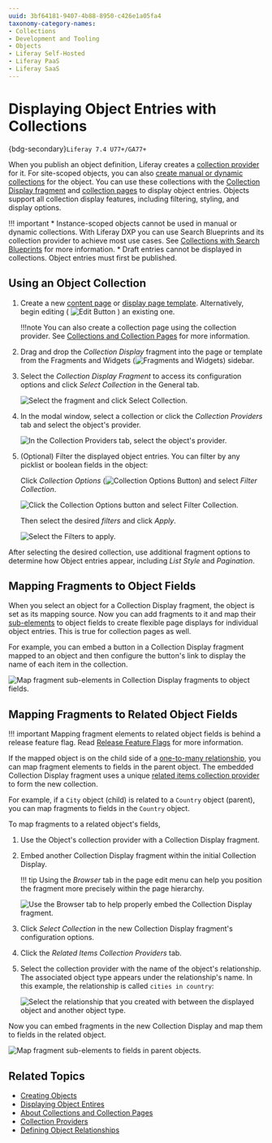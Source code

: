 ```yaml
---
uuid: 3bf64181-9407-4b88-8950-c426e1a05fa4
taxonomy-category-names:
- Collections
- Development and Tooling
- Objects
- Liferay Self-Hosted
- Liferay PaaS
- Liferay SaaS
---
```

# Displaying Object Entries with Collections

{bdg-secondary}`Liferay 7.4 U77+/GA77+`

When you publish an object definition, Liferay creates a [collection provider](../../../site-building/displaying-content/collections-and-collection-pages/collection-providers.md) for it. For site-scoped objects, you can also [create manual or dynamic collections](../../../site-building/displaying-content/collections-and-collection-pages/creating-collections.md) for the object. You can use these collections with the [Collection Display fragment](../../../site-building/displaying-content/collections-and-collection-pages/displaying-collections.md#adding-a-collection-display-fragment-to-a-page) and [collection pages](../../../site-building/displaying-content/collections-and-collection-pages/displaying-collections.md#displaying-collections-on-a-collection-page) to display object entries. Objects support all collection display features, including filtering, styling, and display options.

!!! important
    * Instance-scoped objects cannot be used in manual or dynamic collections. With Liferay DXP you can use Search Blueprints and its collection provider to achieve most use cases. See [Collections with Search Blueprints](../../../using-search/liferay-enterprise-search/search-experiences/search-blueprints/collections-with-search-blueprints.md) for more information.
    * Draft entries cannot be displayed in collections. Object entries must first be published.

## Using an Object Collection

1. Create a new [content page](../../../site-building/creating-pages/using-content-pages.md) or [display page template](../../../site-building/displaying-content/using-display-page-templates/creating-and-managing-display-page-templates.md). Alternatively, begin editing ( ![Edit Button](../../../images/icon-edit-pencil.png) ) an existing one.

   !!!note
      You can also create a collection page using the collection provider. See [Collections and Collection Pages](../../../site-building/displaying-content/collections-and-collection-pages/about-collections-and-collection-pages.md) for more information.

1. Drag and drop the *Collection Display* fragment into the page or template from the Fragments and Widgets (![Fragments and Widgets](../../../images/icon-plus.png)) sidebar.

1. Select the *Collection Display Fragment* to access its configuration options and click *Select Collection* in the General tab.

   ![Select the fragment and click Select Collection.](./displaying-object-entries-with-collection-providers/images/01.png)

1. In the modal window, select a collection or click the *Collection Providers* tab and select the object's provider.

   ![In the Collection Providers tab, select the object's provider.](./displaying-object-entries-with-collection-providers/images/02.png)

1. (Optional) Filter the displayed object entries. You can filter by any picklist or boolean fields in the object:

   Click *Collection Options* (![Collection Options Button](../../../images/icon-actions.png)) and select *Filter Collection*.

   ![Click the Collection Options button and select Filter Collection.](./displaying-object-entries-with-collection-providers/images/03.png)

   Then select the desired *filters* and click *Apply*.

   ![Select the Filters to apply.](./displaying-object-entries-with-collection-providers/images/04.png)

After selecting the desired collection, use additional fragment options to determine how Object entries appear, including *List Style* and *Pagination*.

## Mapping Fragments to Object Fields

When you select an object for a Collection Display fragment, the object is set as its mapping source. Now you can add fragments to it and map their [sub-elements](../../../site-building/creating-pages/page-fragments-and-widgets/using-fragments/configuring-fragments/fragment-sub-elements-reference.md) to object fields to create flexible page displays for individual object entries. This is true for collection pages as well.

For example, you can embed a button in a Collection Display fragment mapped to an object and then configure the button's link to display the name of each item in the collection.

![Map fragment sub-elements in Collection Display fragments to object fields.](./displaying-object-entries-with-collection-providers/images/05.png)

## Mapping Fragments to Related Object Fields

!!! important
    Mapping fragment elements to related object fields is behind a release feature flag. Read [Release Feature Flags](../../../system-administration/configuring-liferay/feature-flags.md#release-feature-flags) for more information.

If the mapped object is on the child side of a [one-to-many relationship](../creating-and-managing-objects/relationships/defining-object-relationships.md), you can map fragment elements to fields in the parent object. The embedded Collection Display fragment uses a unique [related items collection provider](../../../site-building/displaying-content/collections-and-collection-pages/collection-providers.md#related-items-collections-providers) to form the new collection.

For example, if a `City` object (child) is related to a `Country` object (parent), you can map fragments to fields in the `Country` object.

To map fragments to a related object's fields,

1. Use the Object's collection provider with a Collection Display fragment.

1. Embed another Collection Display fragment within the initial Collection Display.

   !!! tip
       Using the *Browser* tab in the page edit menu can help you position the fragment more precisely within the page hierarchy.

   ![Use the Browser tab to help properly embed the Collection Display fragment.](./displaying-object-entries-with-collection-providers/images/06.png)

1. Click *Select Collection* in the new Collection Display fragment's configuration options.

1. Click the *Related Items Collection Providers* tab.

1. Select the collection provider with the name of the object's relationship. The associated object type appears under the relationship's name. In this example, the relationship is called `cities in country`:

   ![Select the relationship that you created with between the displayed object and another object type.](./displaying-object-entries-with-collection-providers/images/07.png)

Now you can embed fragments in the new Collection Display and map them to fields in the related object.

![Map fragment sub-elements to fields in parent objects.](./displaying-object-entries-with-collection-providers/images/08.png)

## Related Topics

* [Creating Objects](../creating-and-managing-objects/creating-objects.md)
* [Displaying Object Entires](../displaying-object-entries.md)
* [About Collections and Collection Pages](../../../site-building/displaying-content/collections-and-collection-pages/about-collections-and-collection-pages.md)
* [Collection Providers](../../../site-building/displaying-content/collections-and-collection-pages/collection-providers.md)
* [Defining Object Relationships](../creating-and-managing-objects/relationships/defining-object-relationships.md)

